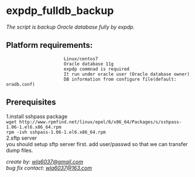 # expdp_fulldb_backup

*The script is backup Oracle database fully by expdp.*

## Platform requirements:     
                          Linux/centos7
                          Oracle database 11g
                          expdp commnad is required
                          It run under oracle user (Oracle database owner)
                          DB information from configure file(default: oradb.conf)
               

## Prerequisites  
1.install sshpass package  
`wget http://www.rpmfind.net/linux/epel/6/x86_64/Packages/s/sshpass-1.06-1.el6.x86_64.rpm`  
`rpm -ivh sshpass-1.06-1.el6.x86_64.rpm`  
2.sftp server  
you should setup sftp server first. add user/passwd so that we can transfer dump files.  

*create by: wlq6037@gmail.com*  
*bug fix contact: wlq6037@163.com*
